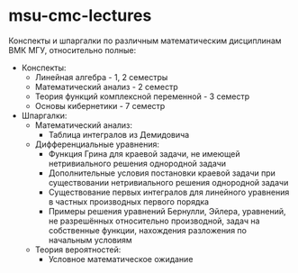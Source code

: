 msu-cmc-lectures
================

Конспекты и шпаргалки по различным математическим дисциплинам ВМК МГУ, относительно полные:
- Конспекты:
  - Линейная алгебра - 1, 2 семестры
  - Математический анализ - 2 семестр
  - Теория функций комплексной переменной - 3 семестр
  - Основы кибернетики - 7 семестр
- Шпаргалки:
  - Математический анализ:
    - Таблица интегралов из Демидовича
  - Дифференциальные уравнения:
    - Функция Грина для краевой задачи, не имеющей нетривиального решения однородной задачи
    - Дополнительные условия постановки краевой задачи при существовании нетривиального решения однородной задачи
    - Существование первых интегралов для линейного уравнения в частных производных первого порядка
    - Примеры решения уравнений Бернулли, Эйлера, уравнений, не разрешённых относительно производной, задач на собственные функции, нахождения разложения по начальным условиям
  - Теория вероятностей:
    - Условное математическое ожидание
